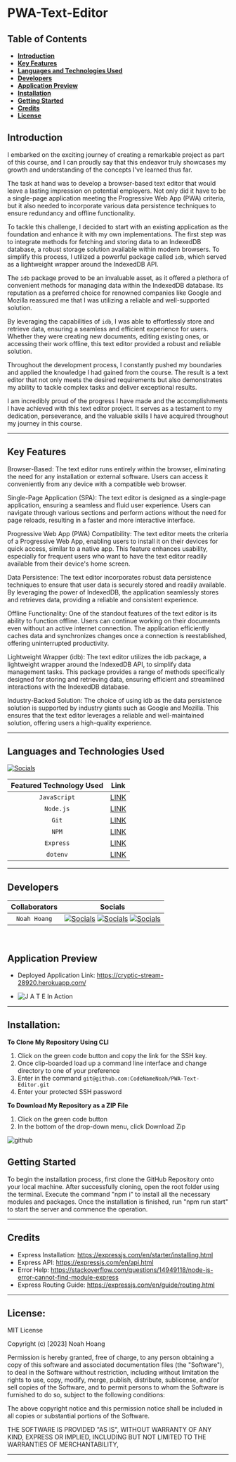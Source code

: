 # PWA-Text-Editor

## Table of Contents

- [**Introduction**](#Introduction)
- [**Key Features**](#Key-Features)
- [**Languages and Technologies Used**](#Languages-and-Technologies-Used)
- [**Developers**](#Developers)
- [**Application Preview**](#Application-Preview)
- [**Installation**](#installation)
- [**Getting Started**](#Getting-Started)
- [**Credits**](#Credits)
- [**License**](#License)

## Introduction

I embarked on the exciting journey of creating a remarkable project as part of this course, and I can proudly say that this endeavor truly showcases my growth and understanding of the concepts I've learned thus far.

The task at hand was to develop a browser-based text editor that would leave a lasting impression on potential employers. Not only did it have to be a single-page application meeting the Progressive Web App (PWA) criteria, but it also needed to incorporate various data persistence techniques to ensure redundancy and offline functionality.

To tackle this challenge, I decided to start with an existing application as the foundation and enhance it with my own implementations. The first step was to integrate methods for fetching and storing data to an IndexedDB database, a robust storage solution available within modern browsers. To simplify this process, I utilized a powerful package called `idb`, which served as a lightweight wrapper around the IndexedDB API.

The `idb` package proved to be an invaluable asset, as it offered a plethora of convenient methods for managing data within the IndexedDB database. Its reputation as a preferred choice for renowned companies like Google and Mozilla reassured me that I was utilizing a reliable and well-supported solution.

By leveraging the capabilities of `idb`, I was able to effortlessly store and retrieve data, ensuring a seamless and efficient experience for users. Whether they were creating new documents, editing existing ones, or accessing their work offline, this text editor provided a robust and reliable solution.

Throughout the development process, I constantly pushed my boundaries and applied the knowledge I had gained from the course. The result is a text editor that not only meets the desired requirements but also demonstrates my ability to tackle complex tasks and deliver exceptional results.

I am incredibly proud of the progress I have made and the accomplishments I have achieved with this text editor project. It serves as a testament to my dedication, perseverance, and the valuable skills I have acquired throughout my journey in this course.

---

## Key Features

Browser-Based: The text editor runs entirely within the browser, eliminating the need for any installation or external software. Users can access it conveniently from any device with a compatible web browser.

Single-Page Application (SPA): The text editor is designed as a single-page application, ensuring a seamless and fluid user experience. Users can navigate through various sections and perform actions without the need for page reloads, resulting in a faster and more interactive interface.

Progressive Web App (PWA) Compatibility: The text editor meets the criteria of a Progressive Web App, enabling users to install it on their devices for quick access, similar to a native app. This feature enhances usability, especially for frequent users who want to have the text editor readily available from their device's home screen.

Data Persistence: The text editor incorporates robust data persistence techniques to ensure that user data is securely stored and readily available. By leveraging the power of IndexedDB, the application seamlessly stores and retrieves data, providing a reliable and consistent experience.

Offline Functionality: One of the standout features of the text editor is its ability to function offline. Users can continue working on their documents even without an active internet connection. The application efficiently caches data and synchronizes changes once a connection is reestablished, offering uninterrupted productivity.

Lightweight Wrapper (idb): The text editor utilizes the idb package, a lightweight wrapper around the IndexedDB API, to simplify data management tasks. This package provides a range of methods specifically designed for storing and retrieving data, ensuring efficient and streamlined interactions with the IndexedDB database.

Industry-Backed Solution: The choice of using idb as the data persistence solution is supported by industry giants such as Google and Mozilla. This ensures that the text editor leverages a reliable and well-maintained solution, offering users a high-quality experience.

---

## Languages and Technologies Used

[![Socials](https://skillicons.dev/icons?i=js,git,powershell,nodejs,express)](https://skillicons.dev)

| Featured Technology Used |                     Link                     |
| :----------------------: | :------------------------------------------: |
|       `JavaScript`       |    [LINK](https://devdocs.io/javascript/)    |
|        `Node.js`         |        [LINK](https://nodejs.dev/en/)        |
|          `Git`           |         [LINK](https://git-scm.com/)         |
|          `NPM`           |        [LINK](https://www.npmjs.com/)        |
|        `Express`         |        [LINK](https://expressjs.com/)        |
|         `dotenv`         | [LINK](https://www.npmjs.com/package/dotenv) |

---

## Developers

| Collaborators |                                                                                                                                  Socials                                                                                                                                   |
| :-----------: | :------------------------------------------------------------------------------------------------------------------------------------------------------------------------------------------------------------------------------------------------------------------------: |
| `Noah Hoang`  | [![Socials](https://skillicons.dev/icons?i=git)](https://github.com/codenamenoah) [![Socials](https://skillicons.dev/icons?i=linkedin)](https://www.linkedin.com/in/codenamenoah/) [![Socials](https://skillicons.dev/icons?i=twitter)](https://twitter.com/CodeNameNoahH) |

<p>&nbsp;</p>

## Application Preview

- Deployed Application Link: https://cryptic-stream-28920.herokuapp.com/

- ![J A T E In Action](https://github.com/CodeNameNoah/PWA-Text-Editor/assets/127361736/35965d8a-33cd-454b-b9ca-1c3f32707a16)

---

## Installation:

**To Clone My Repository Using CLI**

1. Click on the green code button and copy the link for the SSH key.
2. Once clip-boarded load up a command line interface and change directory to one of your preference
3. Enter in the command `git@github.com:CodeNameNoah/PWA-Text-Editor.git`
4. Enter your protected SSH password

**To Download My Repository as a ZIP File**

1. Click on the green code button
2. In the bottom of the drop-down menu, click Download Zip

![github](https://user-images.githubusercontent.com/127361736/227422005-d28a9020-e331-4098-976b-df9c1e545bb4.png)

## Getting Started

To begin the installation process, first clone the GitHub Repository onto your local machine. After successfully cloning, open the root folder using the terminal. Execute the command "npm i" to install all the necessary modules and packages. Once the installation is finished, run "npm run start" to start the server and commence the operation.

---

## Credits

- Express Installation: https://expressjs.com/en/starter/installing.html
- Express API: https://expressjs.com/en/api.html
- Error Help: https://stackoverflow.com/questions/14949118/node-js-error-cannot-find-module-express
- Express Routing Guide: https://expressjs.com/en/guide/routing.html

---

## License:

MIT License

Copyright (c) [2023] Noah Hoang

Permission is hereby granted, free of charge, to any person obtaining a copy
of this software and associated documentation files (the "Software"), to deal
in the Software without restriction, including without limitation the rights
to use, copy, modify, merge, publish, distribute, sublicense, and/or sell
copies of the Software, and to permit persons to whom the Software is
furnished to do so, subject to the following conditions:

The above copyright notice and this permission notice shall be included in all
copies or substantial portions of the Software.

THE SOFTWARE IS PROVIDED "AS IS", WITHOUT WARRANTY OF ANY KIND, EXPRESS OR
IMPLIED, INCLUDING BUT NOT LIMITED TO THE WARRANTIES OF MERCHANTABILITY,

---

